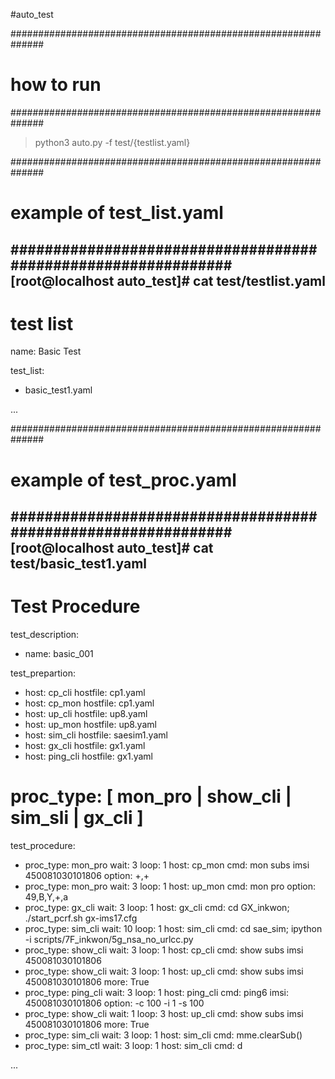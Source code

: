 #auto_test


##############################################################
# how to run
##############################################################
> python3 auto.py -f test/{testlist.yaml}


##############################################################
# example of test_list.yaml
##############################################################
[root@localhost auto_test]# cat test/testlist.yaml 
---
# test list

name: Basic Test

test_list:
- basic_test1.yaml

...


##############################################################
# example of test_proc.yaml
##############################################################
[root@localhost auto_test]# cat test/basic_test1.yaml
---
# Test Procedure
test_description:
- name: basic_001

test_prepartion:
- host: cp_cli
  hostfile: cp1.yaml
- host: cp_mon
  hostfile: cp1.yaml
- host: up_cli
  hostfile: up8.yaml
- host: up_mon
  hostfile: up8.yaml
- host: sim_cli
  hostfile: saesim1.yaml
- host: gx_cli
  hostfile: gx1.yaml
- host: ping_cli
  hostfile: gx1.yaml

# proc_type: [ mon_pro | show_cli | sim_sli | gx_cli ]
test_procedure:
- proc_type: mon_pro
  wait: 3
  loop: 1
  host: cp_mon
  cmd: mon subs imsi 450081030101806
  option: +,+
- proc_type: mon_pro
  wait: 3
  loop: 1
  host: up_mon
  cmd: mon pro
  option: 49,B,Y,+,a
- proc_type: gx_cli
  wait: 3
  loop: 1
  host: gx_cli
  cmd: cd GX_inkwon; ./start_pcrf.sh gx-ims17.cfg
- proc_type: sim_cli
  wait: 10
  loop: 1
  host: sim_cli
  cmd: cd sae_sim; ipython -i scripts/7F_inkwon/5g_nsa_no_urlcc.py
- proc_type: show_cli
  wait: 3
  loop: 1
  host: cp_cli
  cmd: show subs imsi 450081030101806
- proc_type: show_cli
  wait: 3
  loop: 1
  host: up_cli
  cmd: show subs imsi 450081030101806
  more: True
- proc_type: ping_cli
  wait: 3
  loop: 1
  host: ping_cli
  cmd: ping6
  imsi: 450081030101806
  option: -c 100 -i 1 -s 100
- proc_type: show_cli
  wait: 1
  loop: 3
  host: up_cli
  cmd: show subs imsi 450081030101806
  more: True
- proc_type: sim_cli
  wait: 3
  loop: 1
  host: sim_cli
  cmd: mme.clearSub()
- proc_type: sim_ctl
  wait: 3
  loop: 1
  host: sim_cli
  cmd: d

...



